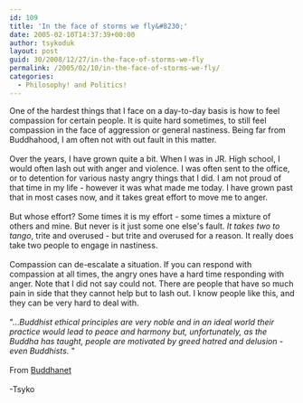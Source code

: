 ```yaml
---
id: 109
title: 'In the face of storms we fly&#8230;'
date: 2005-02-10T14:37:39+00:00
author: tsykoduk
layout: post
guid: 30/2008/12/27/in-the-face-of-storms-we-fly
permalink: /2005/02/10/in-the-face-of-storms-we-fly/
categories:
  - Philosophy! and Politics!
---
```

<p>One of the hardest things that I face on a day-to-day basis is how to feel compassion for certain people. It is quite hard sometimes, to still feel compassion in the face of aggression or general nastiness. Being far from Buddhahood, I am often not with out fault in this matter. <br /><br />Over the years, I have grown quite a bit. When I was in JR. High school, I would often lash out with anger and violence. I was often sent to the office, or to detention for various nasty angry things that I did. I am not proud of that time in my life - however it was what made me today. I have grown past that in most cases now, and it takes great effort to move me to anger.<br /><br />But whose effort? Some times it is my effort - some times a mixture of others and mine. But never is it just some one else's fault. <i>It takes two to tango</i>, trite and overused - but trite and overused for a reason. It really does take two people to engage in nastiness.<br /><br />Compassion can de-escalate a situation. If you can respond with compassion at all times, the angry ones have a hard time responding with anger. Note that I did not say could not. There are people that have so much pain in side that they cannot help but to lash out. I know people like this, and they can be very hard to deal with.<br /><br />"...<i>Buddhist ethical principles are very noble and in an ideal world their practice would lead to peace and harmony but, unfortunately, as the Buddha has taught, people are motivated by greed hatred and delusion - even Buddhists. </i>"<br /><br />From <a href=http://www.buddhanet.net/e-learning/budethics.htm>Buddhanet</a><br /><br />-Tsyko<br /></p>